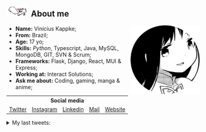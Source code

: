 <h2><img src="res/kyubey.gif"> About me</h2>

<ul align="left">
    <img src="res/hameru.png" align="right" height="180px">
    <li><strong>Name:</strong> Vinícius Kappke;</li>
    <li><strong>From:</strong> Brazil;</li>
    <li><strong>Age:</strong> 17 yo;</li>
    <li><strong>Skills:</strong> <em>Python</em>, Typescript, Java, MySQL, MongoDB, GIT, SVN & Scrum;</li>
    <li><strong>Frameworks:</strong> Flask, Django, React, MUI & Express;</li>
    <li><strong>Working at:</strong> Interact Solutions;</li>
    <li><strong>Ask me about:</strong> Coding, gaming, manga & anime;</li>
</ul>
<h2 style="font-size: 0; margin-top: 5px;"></h2>


<table align="center">
    <tr>
        <th colspan="5">Social media</th>
    </tr>
    <tr>
        <td><a href="https://www.twitter.com/yts0l">Twitter</a></td>
        <td><a href="https://www.instagram.com/vini.kkkappke/">Instagram</a></td>
        <td><a href="https://www.linkedin.com/in/viniciuskappke/">Linkedin</a></td>
        <td><a href="mailto:vinicius@kappke.tech">Mail</a></td>
        <td><a href="https://kappke.tech/">Website</a></td>
    </tr>
</table>

<details>
    <summary>
        My last tweets:
    </summary>

<!-- last_tweet starts -->
* RT @harusajin: test - [Link](https://twitter.com/harusajin/status/1526987493475815433/photo/1) 
* @naclr4 que
* RT @a0ko1: Iain 落書 - [Link](https://twitter.com/a0ko1/status/1526623866914631680/photo/1) 
* RT @zroyalgang: I’ve said it once, now I’ll say it again: an animated movie about this mf would slap so hard - [Link](https://twitter.com/zroyalgang/status/1526608202137075713/photo/1) 
* RT @mitskiIeaks: - [Link](https://twitter.com/mitskiIeaks/status/1526651508053266432/photo/1) 

<!-- last_tweet ends -->
</details>
